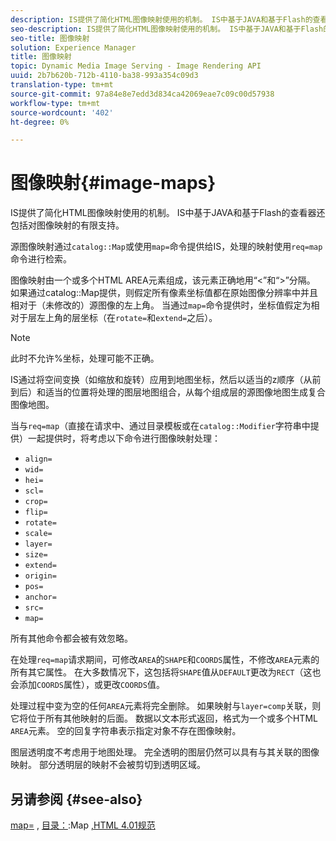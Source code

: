```yaml
---
description: IS提供了简化HTML图像映射使用的机制。 IS中基于JAVA和基于Flash的查看器还包括对图像映射的有限支持。
seo-description: IS提供了简化HTML图像映射使用的机制。 IS中基于JAVA和基于Flash的查看器还包括对图像映射的有限支持。
seo-title: 图像映射
solution: Experience Manager
title: 图像映射
topic: Dynamic Media Image Serving - Image Rendering API
uuid: 2b7b620b-712b-4110-ba38-993a354c09d3
translation-type: tm+mt
source-git-commit: 97a84e8e7edd3d834ca42069eae7c09c00d57938
workflow-type: tm+mt
source-wordcount: '402'
ht-degree: 0%

---
```



# 图像映射{#image-maps}

IS提供了简化HTML图像映射使用的机制。 IS中基于JAVA和基于Flash的查看器还包括对图像映射的有限支持。

源图像映射通过`catalog::Map`或使用`map=`命令提供给IS，处理的映射使用`req=map`命令进行检索。

图像映射由一个或多个HTML AREA元素组成，该元素正确地用“&lt;”和“>”分隔。 如果通过catalog::Map提供，则假定所有像素坐标值都在原始图像分辨率中并且相对于（未修改的）源图像的左上角。 当通过`map=`命令提供时，坐标值假定为相对于层左上角的层坐标（在`rotate=`和`extend=`之后）。

>[!NOTE]
>
>此时不允许%坐标，处理可能不正确。

IS通过将空间变换（如缩放和旋转）应用到地图坐标，然后以适当的z顺序（从前到后）和适当的位置将处理的图层地图组合，从每个组成层的源图像地图生成复合图像地图。

当与`req=map`（直接在请求中、通过目录模板或在`catalog::Modifier`字符串中提供）一起提供时，将考虑以下命令进行图像映射处理：

* `align=`
* `wid=`
* `hei=`
* `scl=`
* `crop=`
* `flip=`
* `rotate=`
* `scale=`
* `layer=`
* `size=`
* `extend=`
* `origin=`
* `pos=`
* `anchor=`
* `src=`
* `map=`

所有其他命令都会被有效忽略。

在处理`req=map`请求期间，可修改`AREA`的`SHAPE`和`COORDS`属性，不修改`AREA`元素的所有其它属性。 在大多数情况下，这包括将`SHAPE`值从`DEFAULT`更改为`RECT`（这也会添加`COORDS`属性），或更改`COORDS`值。

处理过程中变为空的任何`AREA`元素将完全删除。 如果映射与`layer=comp`关联，则它将位于所有其他映射的后面。 数据以文本形式返回，格式为一个或多个HTML `AREA`元素。 空的回复字符串表示指定对象不存在图像映射。

图层透明度不考虑用于地图处理。 完全透明的图层仍然可以具有与其关联的图像映射。 部分透明层的映射不会被剪切到透明区域。

## 另请参阅 {#see-also}

[map=](../../../../../is-api/http-ref/image-serving-api-ref/c-http-protocol-reference/c-command-reference/r-map.md#reference-8f96545f196b4b7caa616e15c2363f06) , [目录：](/help/aem-is-ir-api/is-api/image-catalog/image-serving-api-ref/c-image-catalog-reference/c-image-svg-data-reference/c-image-data-reference/r-map-cat.md):Map [,HTML 4.01规范](http://www.w3.org/TR/html401/)
